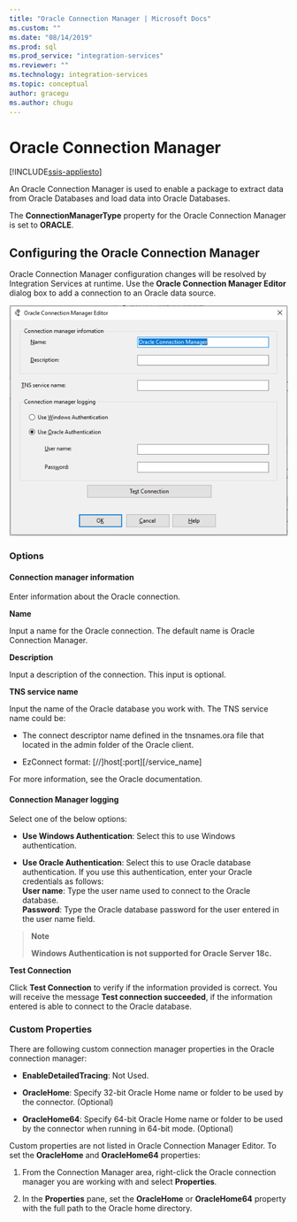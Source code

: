 ```yaml
---
title: "Oracle Connection Manager | Microsoft Docs"
ms.custom: ""
ms.date: "08/14/2019"
ms.prod: sql
ms.prod_service: "integration-services"
ms.reviewer: ""
ms.technology: integration-services
ms.topic: conceptual
author: gracegu
ms.author: chugu
---
```

# Oracle Connection Manager

[!INCLUDE[ssis-appliesto](../../includes/ssis-appliesto-ssvrpluslinux-asdb-asdw-xxx.md)]

An Oracle Connection Manager is used to enable a package to extract data from Oracle Databases and load data into Oracle Databases.

The **ConnectionManagerType** property for the Oracle Connection Manager is set to **ORACLE**.

## Configuring the Oracle Connection Manager

Oracle Connection Manager configuration changes will be resolved  by Integration Services at runtime. Use the **Oracle Connection Manager Editor** dialog box to add a connection to an Oracle data source.

![Connection Manager](media/oracle-connection-manager.png)

### Options

#### Connection manager information

Enter information about the Oracle connection.

**Name**

Input a name for the Oracle connection. The default name is Oracle Connection Manager. 

**Description** 

Input a description of the connection. This input is optional.

**TNS service name**

Input the name of the Oracle database you work with. The TNS service name could be:

- The connect descriptor name defined in the tnsnames.ora file that located in the admin folder of the Oracle client.

- EzConnect format: [//]host[:port][/service_name]

For more information, see the Oracle documentation.

#### Connection Manager logging

Select one of the below options:

- **Use Windows Authentication**: Select this to use Windows authentication.

- **Use Oracle Authentication**: Select this to use Oracle database authentication. If you use this authentication, enter your Oracle credentials as follows:  
	**User name**: Type the user name used to connect to the Oracle database.  
	**Password**: Type the Oracle database password for the user entered in the user name field.
>**Note**
>
>**Windows Authentication is not supported for Oracle Server 18c.**

**Test Connection**

Click **Test Connection** to verify if the information provided is correct. You will receive the message **Test connection succeeded**, if the information entered is able to connect to the Oracle database.

### Custom Properties

There are following custom connection manager properties in the Oracle connection manager:

- **EnableDetailedTracing**: Not Used.

- **OracleHome**: Specify 32-bit Oracle Home name or folder to be used by the connector. (Optional)

- **OracleHome64**: Specify 64-bit Oracle Home name or folder to be used by the connector when running in 64-bit mode. (Optional)

Custom properties are not listed in Oracle Connection Manager Editor. To set the **OracleHome** and **OracleHome64** properties:

1. From the Connection Manager area, right-click the Oracle connection manager you are working with and select **Properties**.

2. In the **Properties** pane, set the **OracleHome** or **OracleHome64** property with the full path to the Oracle home directory.
